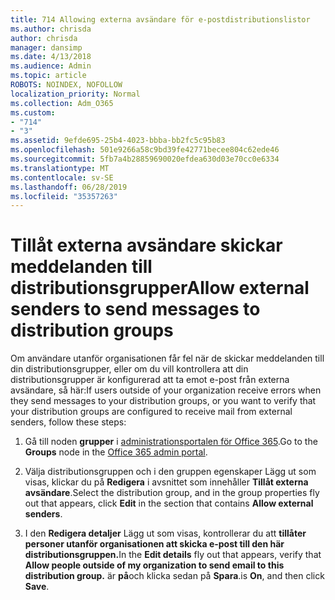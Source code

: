 ```yaml
---
title: 714 Allowing externa avsändare för e-postdistributionslistor
ms.author: chrisda
author: chrisda
manager: dansimp
ms.date: 4/13/2018
ms.audience: Admin
ms.topic: article
ROBOTS: NOINDEX, NOFOLLOW
localization_priority: Normal
ms.collection: Adm_O365
ms.custom:
- "714"
- "3"
ms.assetid: 9efde695-25b4-4023-bbba-bb2fc5c95b83
ms.openlocfilehash: 501e9266a58c9bd39fe42771becee804c62ede46
ms.sourcegitcommit: 5fb7a4b28859690020efdea630d03e70cc0e6334
ms.translationtype: MT
ms.contentlocale: sv-SE
ms.lasthandoff: 06/28/2019
ms.locfileid: "35357263"
---
```

# <a name="allow-external-senders-to-send-messages-to-distribution-groups"></a><span data-ttu-id="1ab59-102">Tillåt externa avsändare skickar meddelanden till distributionsgrupper</span><span class="sxs-lookup"><span data-stu-id="1ab59-102">Allow external senders to send messages to distribution groups</span></span>

<span data-ttu-id="1ab59-103">Om användare utanför organisationen får fel när de skickar meddelanden till din distributionsgrupper, eller om du vill kontrollera att din distributionsgrupper är konfigurerad att ta emot e-post från externa avsändare, så här:</span><span class="sxs-lookup"><span data-stu-id="1ab59-103">If users outside of your organization receive errors when they send messages to your distribution groups, or you want to verify that your distribution groups are configured to receive mail from external senders, follow these steps:</span></span>

1. <span data-ttu-id="1ab59-104">Gå till noden **grupper** i [administrationsportalen för Office 365](https://portal.office.com/adminportal/home#/groups).</span><span class="sxs-lookup"><span data-stu-id="1ab59-104">Go to the **Groups** node in the [Office 365 admin portal](https://portal.office.com/adminportal/home#/groups).</span></span>

2. <span data-ttu-id="1ab59-105">Välja distributionsgruppen och i den gruppen egenskaper Lägg ut som visas, klickar du på **Redigera** i avsnittet som innehåller **Tillåt externa avsändare**.</span><span class="sxs-lookup"><span data-stu-id="1ab59-105">Select the distribution group, and in the group properties fly out that appears, click **Edit** in the section that contains **Allow external senders**.</span></span>

3. <span data-ttu-id="1ab59-106">I den **Redigera detaljer** Lägg ut som visas, kontrollerar du att **tillåter personer utanför organisationen att skicka e-post till den här distributionsgruppen.**</span><span class="sxs-lookup"><span data-stu-id="1ab59-106">In the **Edit details** fly out that appears, verify that **Allow people outside of my organization to send email to this distribution group.**</span></span> <span data-ttu-id="1ab59-107">är **på**och klicka sedan på **Spara**.</span><span class="sxs-lookup"><span data-stu-id="1ab59-107">is **On**, and then click **Save**.</span></span>
